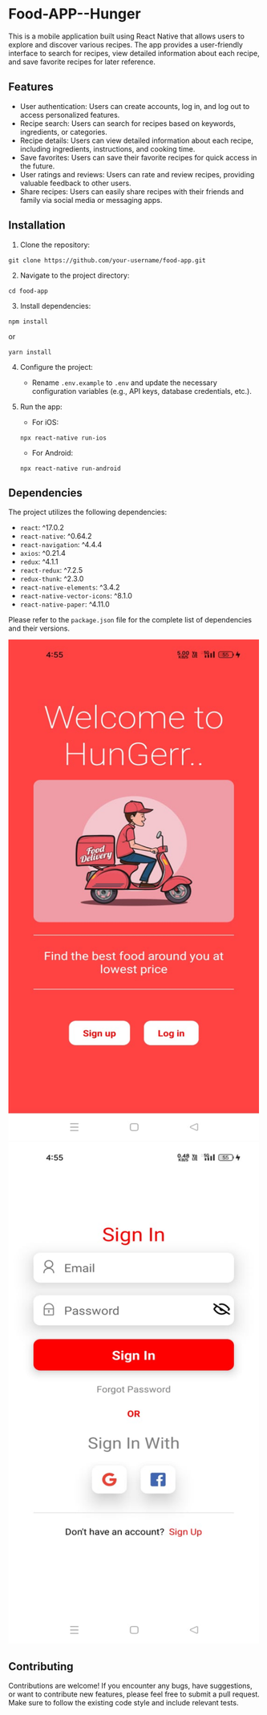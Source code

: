 # Food-APP--Hunger
This is a mobile application built using React Native that allows users to explore and discover various recipes. The app provides a user-friendly interface to search for recipes, view detailed information about each recipe, and save favorite recipes for later reference.

## Features

- User authentication: Users can create accounts, log in, and log out to access personalized features.
- Recipe search: Users can search for recipes based on keywords, ingredients, or categories.
- Recipe details: Users can view detailed information about each recipe, including ingredients, instructions, and cooking time.
- Save favorites: Users can save their favorite recipes for quick access in the future.
- User ratings and reviews: Users can rate and review recipes, providing valuable feedback to other users.
- Share recipes: Users can easily share recipes with their friends and family via social media or messaging apps.

## Installation

1. Clone the repository:

```
git clone https://github.com/your-username/food-app.git
```

2. Navigate to the project directory:

```
cd food-app
```

3. Install dependencies:

```
npm install
```

or

```
yarn install
```

4. Configure the project:

   - Rename `.env.example` to `.env` and update the necessary configuration variables (e.g., API keys, database credentials, etc.).

5. Run the app:

   - For iOS:

   ```
   npx react-native run-ios
   ```

   - For Android:

   ```
   npx react-native run-android
   ```

## Dependencies

The project utilizes the following dependencies:

- `react`: ^17.0.2
- `react-native`: ^0.64.2
- `react-navigation`: ^4.4.4
- `axios`: ^0.21.4
- `redux`: ^4.1.1
- `react-redux`: ^7.2.5
- `redux-thunk`: ^2.3.0
- `react-native-elements`: ^3.4.2
- `react-native-vector-icons`: ^8.1.0
- `react-native-paper`: ^4.11.0

Please refer to the `package.json` file for the complete list of dependencies and their versions.

<img src="https://github.com/s21sd/Food-APP--Hunger/blob/main/WhatsApp%20Image%202023-07-15%20at%2011.32.29.jpg" width="500" height="1000" alt="Image Description">
<img src="https://github.com/s21sd/Food-APP--Hunger/blob/main/WhatsApp%20Image%202023-07-15%20at%2011.32.30.jpg" width="500" height="1000" alt="Image Description">

## Contributing

Contributions are welcome! If you encounter any bugs, have suggestions, or want to contribute new features, please feel free to submit a pull request. Make sure to follow the existing code style and include relevant tests.

